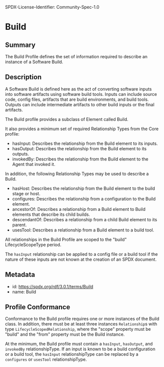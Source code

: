 SPDX-License-Identifier: Community-Spec-1.0

# Build

## Summary

The Build Profile defines the set of information required to describe an
instance of a Software Build.

## Description

A Software Build is defined here as the act of converting software inputs into
software artifacts using software build tools. Inputs can include source code,
config files, artifacts that are build environments, and build tools. Outputs
can include intermediate artifacts to other build inputs or the final
artifacts.

The Build profile provides a subclass of Element called Build.

It also provides a minimum set of required Relationship Types from the Core
profile:

- hasInput: Describes the relationship from the Build element to its inputs.
- hasOutput: Describes the relationship from the Build element to its outputs.
- invokedBy: Describes the relationship from the Build element to the Agent
  that invoked it.

In addition, the following Relationship Types may be used to describe a Build.

- hasHost: Describes the relationship from the Build element to the build stage
  or host.
- configures: Describes the relationship from a configuration to the Build
  element.
- ancestorOf: Describes a relationship from a Build element to Build elements
  that describe its child builds.
- descendantOf: Describes a relationship from a child Build element to its
  parent.
- usesTool: Describes a relationship from a Build element to a build tool.

All relationships in the Build Profile are scoped to the "build"
LifecycleScopeType period.

The `hasInput` relationship can be applied to a config file or a build tool if
the nature of these inputs are not known at the creation of an SPDX document.

## Metadata

- id: https://spdx.org/rdf/3.0.1/terms/Build
- name: Build

## Profile Conformance

Conformance to the Build profile requires one or more instances of the Build
class. In addition, there must be at least three instances `Relationship`s with
type `LifecycleScopedRelationship`, where the "scope" property must be "build"
and the "from" property must be the Build instance.

At the minimum, the Build profile must contain a `hasInput`, `hasOutput`, and
`invokedBy` relationshipType. If an input is known to be a build configuration
or a build tool, the `hasInput` relationshipType can be replaced by a
`configures` or `usesTool` relationshipType.
